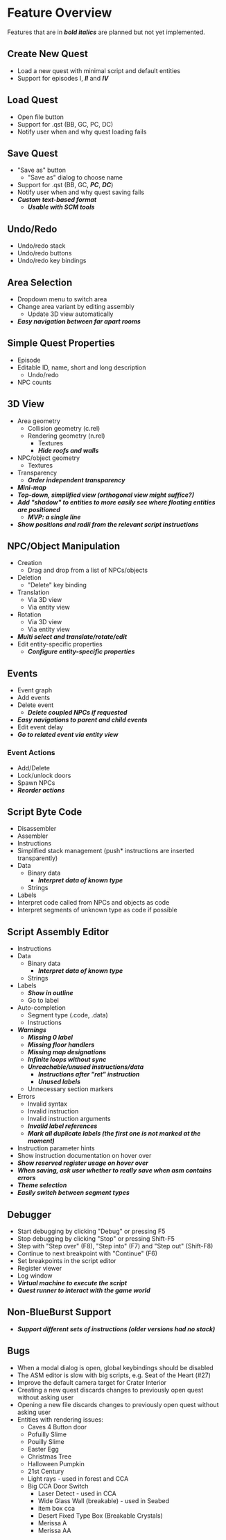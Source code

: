# Feature Overview

Features that are in ***bold italics*** are planned but not yet implemented.

## Create New Quest

- Load a new quest with minimal script and default entities
- Support for episodes I, ***II*** and ***IV***

## Load Quest

- Open file button
- Support for .qst (BB, GC, PC, DC)
- Notify user when and why quest loading fails

## Save Quest

- "Save as" button
    - "Save as" dialog to choose name
- Support for .qst (BB, GC, ***PC***, ***DC***)
- Notify user when and why quest saving fails
- ***Custom text-based format***
    - ***Usable with SCM tools***

## Undo/Redo

- Undo/redo stack
- Undo/redo buttons
- Undo/redo key bindings

## Area Selection

- Dropdown menu to switch area
- Change area variant by editing assembly
    - Update 3D view automatically
- ***Easy navigation between far apart rooms***

## Simple Quest Properties

- Episode
- Editable ID, name, short and long description
    - Undo/redo
- NPC counts

## 3D View

- Area geometry
    - Collision geometry (c.rel)
    - Rendering geometry (n.rel)
        - Textures
        - ***Hide roofs and walls***
- NPC/object geometry
    - Textures
- Transparency
    - ***Order independent transparency***
- ***Mini-map***
- ***Top-down, simplified view (orthogonal view might suffice?)***
- ***Add "shadow" to entities to more easily see where floating entities are positioned***
    - ***MVP: a single line***
- ***Show positions and radii from the relevant script instructions***

## NPC/Object Manipulation

- Creation
    - Drag and drop from a list of NPCs/objects
- Deletion
    - "Delete" key binding
- Translation
    - Via 3D view
    - Via entity view
- Rotation
    - Via 3D view
    - Via entity view
- ***Multi select and translate/rotate/edit***
- Edit entity-specific properties
    - ***Configure entity-specific properties***

## Events

- Event graph
- Add events
- Delete event
    - ***Delete coupled NPCs if requested***
- ***Easy navigations to parent and child events***
- Edit event delay
- ***Go to related event via entity view***

### Event Actions

- Add/Delete
- Lock/unlock doors
- Spawn NPCs
- ***Reorder actions***

## Script Byte Code

- Disassembler
- Assembler
- Instructions
- Simplified stack management (push* instructions are inserted transparently)
- Data
    - Binary data
        - ***Interpret data of known type***
    - Strings
- Labels
- Interpret code called from NPCs and objects as code
- Interpret segments of unknown type as code if possible

## Script Assembly Editor

- Instructions
- Data
    - Binary data
        - ***Interpret data of known type***
    - Strings
- Labels
    - ***Show in outline***
    - Go to label
- Auto-completion
    - Segment type (.code, .data)
    - Instructions
- ***Warnings***
    - ***Missing 0 label***
    - ***Missing floor handlers***
    - ***Missing map designations***
    - ***Infinite loops without sync***
    - ***Unreachable/unused instructions/data***
        - ***Instructions after "ret" instruction***
        - ***Unused labels***
    - Unnecessary section markers
- Errors
    - Invalid syntax
    - Invalid instruction
    - Invalid instruction arguments
    - ***Invalid label references***
    - ***Mark all duplicate labels (the first one is not marked at the moment)***
- Instruction parameter hints
- Show instruction documentation on hover over
- ***Show reserved register usage on hover over***
- ***When saving, ask user whether to really save when asm contains errors***
- ***Theme selection***
- ***Easily switch between segment types***

## Debugger

- Start debugging by clicking "Debug" or pressing F5
- Stop debugging by clicking "Stop" or pressing Shift-F5
- Step with "Step over" (F8), "Step into" (F7) and "Step out" (Shift-F8)
- Continue to next breakpoint with "Continue" (F6)
- Set breakpoints in the script editor
- Register viewer
- Log window
- ***Virtual machine to execute the script***
- ***Quest runner to interact with the game world***

## Non-BlueBurst Support

- ***Support different sets of instructions (older versions had no stack)***

## Bugs

- When a modal dialog is open, global keybindings should be disabled
- The ASM editor is slow with big scripts, e.g. Seat of the Heart (#27)
- Improve the default camera target for Crater Interior
- Creating a new quest discards changes to previously open quest without asking user
- Opening a new file discards changes to previously open quest without asking user
- Entities with rendering issues:
    - Caves 4 Button door
    - Pofuilly Slime
    - Pouilly Slime
    - Easter Egg
    - Christmas Tree
    - Halloween Pumpkin
    - 21st Century
    - Light rays - used in forest and CCA
    - Big CCA Door Switch
        - Laser Detect - used in CCA
        - Wide Glass Wall (breakable) - used in Seabed
        - item box cca
        - Desert Fixed Type Box (Breakable Crystals)
        - Merissa A
        - Merissa AA
